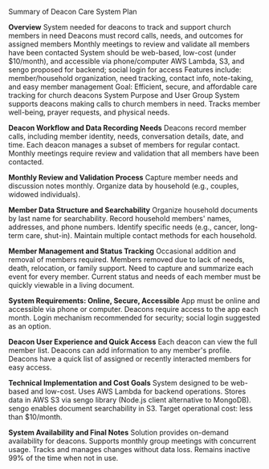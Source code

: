 Summary of Deacon Care System Plan

**Overview**
System needed for deacons to track and support church members in need
Deacons must record calls, needs, and outcomes for assigned members
Monthly meetings to review and validate all members have been contacted
System should be web-based, low-cost (under $10/month), and accessible via phone/computer
AWS Lambda, S3, and sengo proposed for backend; social login for access
Features include: member/household organization, need tracking, contact info, note-taking, and easy
member management
Goal: Efficient, secure, and affordable care tracking for church deacons
System Purpose and User Group
System supports deacons making calls to church members in need.
Tracks member well-being, prayer requests, and physical needs.

**Deacon Workflow and Data Recording Needs**
Deacons record member calls, including member identity, needs, conversation details, date, and time.
Each deacon manages a subset of members for regular contact.
Monthly meetings require review and validation that all members have been contacted.

**Monthly Review and Validation Process**
Capture member needs and discussion notes monthly.
Organize data by household (e.g., couples, widowed individuals).

**Member Data Structure and Searchability**
Organize household documents by last name for searchability.
Record household members' names, addresses, and phone numbers.
Identify specific needs (e.g., cancer, long-term care, shut-in).
Maintain multiple contact methods for each household.

**Member Management and Status Tracking**
Occasional addition and removal of members required.
Members removed due to lack of needs, death, relocation, or family support.
Need to capture and summarize each event for every member.
Current status and needs of each member must be quickly viewable in a living document.

**System Requirements: Online, Secure, Accessible**
App must be online and accessible via phone or computer.
Deacons require access to the app each month.
Login mechanism recommended for security; social login suggested as an option.

**Deacon User Experience and Quick Access**
Each deacon can view the full member list.
Deacons can add information to any member's profile.
Deacons have a quick list of assigned or recently interacted members for easy access.

**Technical Implementation and Cost Goals**
System designed to be web-based and low-cost.
Uses AWS Lambda for backend operations.
Stores data in AWS S3 via sengo library (Node.js client alternative to MongoDB).
sengo enables document searchability in S3.
Target operational cost: less than $10/month.

**System Availability and Final Notes**
Solution provides on-demand availability for deacons.
Supports monthly group meetings with concurrent usage.
Tracks and manages changes without data loss.
Remains inactive 99% of the time when not in use.